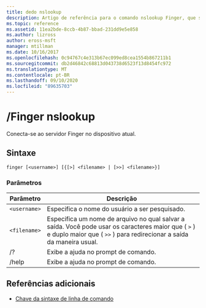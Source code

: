 ```yaml
---
title: dedo nslookup
description: Artigo de referência para o comando nslookup Finger, que se conecta com o servidor Finger no dispositivo atual.
ms.topic: reference
ms.assetid: 11ea2bde-8ccb-4b87-bbad-231dd9e5e858
ms.author: lizross
author: eross-msft
manager: mtillman
ms.date: 10/16/2017
ms.openlocfilehash: 0c94767c4e313b67ec099ed8cea1554b867211b1
ms.sourcegitcommit: db2d46842c68813d043738d6523f13d8454fc972
ms.translationtype: MT
ms.contentlocale: pt-BR
ms.lasthandoff: 09/10/2020
ms.locfileid: "89635703"
---
```

# <a name="nslookup-finger"></a>/Finger nslookup

Conecta-se ao servidor Finger no dispositivo atual.

## <a name="syntax"></a>Sintaxe

```
finger [<username>] [{[>] <filename> | [>>] <filename>}]
```

### <a name="parameters"></a>Parâmetros

| Parâmetro | Descrição |
| --------- | ----------- |
| `<username>` | Especifica o nome do usuário a ser pesquisado. |
| `<filename>` | Especifica um nome de arquivo no qual salvar a saída. Você pode usar os caracteres maior que ( `>` ) e duplo maior que ( `>>` ) para redirecionar a saída da maneira usual. |
| /? | Exibe a ajuda no prompt de comando. |
| /help | Exibe a ajuda no prompt de comando. |

## <a name="additional-references"></a>Referências adicionais

- [Chave da sintaxe de linha de comando](command-line-syntax-key.md)
